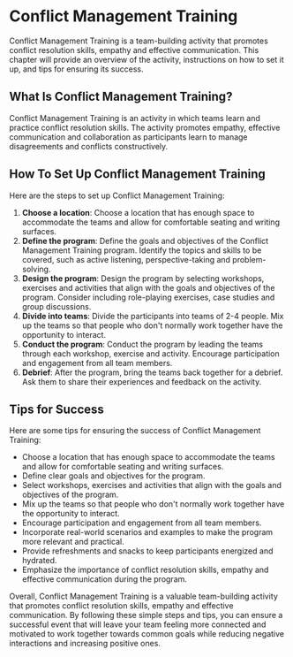 Conflict Management Training
===============================================================

Conflict Management Training is a team-building activity that promotes conflict resolution skills, empathy and effective communication. This chapter will provide an overview of the activity, instructions on how to set it up, and tips for ensuring its success.

What Is Conflict Management Training?
-------------------------------------

Conflict Management Training is an activity in which teams learn and practice conflict resolution skills. The activity promotes empathy, effective communication and collaboration as participants learn to manage disagreements and conflicts constructively.

How To Set Up Conflict Management Training
------------------------------------------

Here are the steps to set up Conflict Management Training:

1. **Choose a location**: Choose a location that has enough space to accommodate the teams and allow for comfortable seating and writing surfaces.
2. **Define the program**: Define the goals and objectives of the Conflict Management Training program. Identify the topics and skills to be covered, such as active listening, perspective-taking and problem-solving.
3. **Design the program**: Design the program by selecting workshops, exercises and activities that align with the goals and objectives of the program. Consider including role-playing exercises, case studies and group discussions.
4. **Divide into teams**: Divide the participants into teams of 2-4 people. Mix up the teams so that people who don't normally work together have the opportunity to interact.
5. **Conduct the program**: Conduct the program by leading the teams through each workshop, exercise and activity. Encourage participation and engagement from all team members.
6. **Debrief**: After the program, bring the teams back together for a debrief. Ask them to share their experiences and feedback on the activity.

Tips for Success
----------------

Here are some tips for ensuring the success of Conflict Management Training:

* Choose a location that has enough space to accommodate the teams and allow for comfortable seating and writing surfaces.
* Define clear goals and objectives for the program.
* Select workshops, exercises and activities that align with the goals and objectives of the program.
* Mix up the teams so that people who don't normally work together have the opportunity to interact.
* Encourage participation and engagement from all team members.
* Incorporate real-world scenarios and examples to make the program more relevant and practical.
* Provide refreshments and snacks to keep participants energized and hydrated.
* Emphasize the importance of conflict resolution skills, empathy and effective communication during the program.

Overall, Conflict Management Training is a valuable team-building activity that promotes conflict resolution skills, empathy and effective communication. By following these simple steps and tips, you can ensure a successful event that will leave your team feeling more connected and motivated to work together towards common goals while reducing negative interactions and increasing positive ones.
